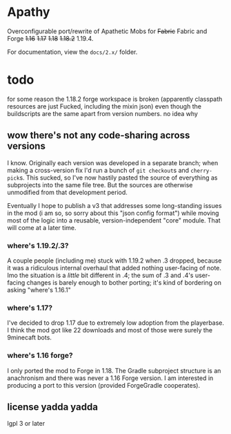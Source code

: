 # Apathy

Overconfigurable port/rewrite of Apathetic Mobs for ~~Fabric~~ Fabric and Forge ~~1.16~~ ~~1.17~~ ~~1.18~~ ~~1.18.2~~ 1.19.4.

For documentation, view the `docs/2.x/` folder.

# todo

for some reason the 1.18.2 forge workspace is broken (apparently classpath resources are just Fucked, including the mixin json) even though the buildscripts are the same apart from version numbers. no idea why

## wow there's not any code-sharing across versions

I know. Originally each version was developed in a separate branch; when making a cross-version fix I'd run a bunch of `git checkout`s and `cherry-pick`s. This sucked, so I've now hastily pasted the source of everything as subprojects into the same file tree. But the sources are otherwise unmodified from that development period.

Eventually I hope to publish a v3 that addresses some long-standing issues in the mod (i am so, so sorry about this "json config format") while moving most of the logic into a reusable, version-independent "core" module. That will come at a later time.

### where's 1.19.2/.3?

A couple people (including me) stuck with 1.19.2 when .3 dropped, because it was a ridiculous internal overhaul that added nothing user-facing of note. Imo the situation is a *little* bit different in .4; the sum of .3 and .4's user-facing changes is barely enough to bother porting; it's kind of bordering on asking "where's 1.16.1"

### where's 1.17?

I've decided to drop 1.17 due to extremely low adoption from the playerbase. I think the mod got like 22 downloads and most of those were surely the 9minecaft bots.

### where's 1.16 forge?

I only ported the mod to Forge in 1.18. The Gradle subproject structure is an anachronism and there was never a 1.16 Forge version. I am interested in producing a port to this version (provided ForgeGradle cooperates).

## license yadda yadda

lgpl 3 or later